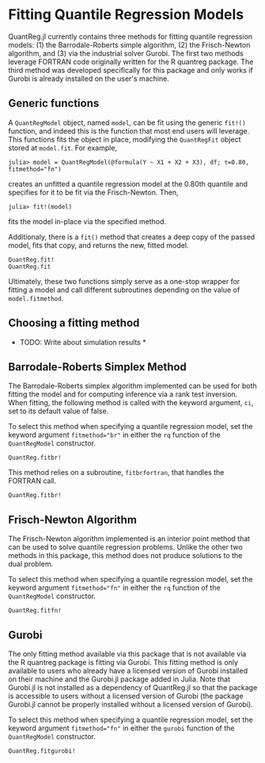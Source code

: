 # Fitting Quantile Regression Models

QuantReg.jl currently contains three methods for fitting quantile regression models: (1) the
Barrodale-Roberts simple algorithm, (2) the Frisch-Newton algorithm, and (3) via the
industrial solver Gurobi. The first two methods leverage FORTRAN code originally
written for the R quantreg package. The third method was developed specifically for this
package and only works if Gurobi is already installed on the user's machine.

## Generic functions

A `QuantRegModel` object, named `model`, can be fit using the generic `fit!()` function, and
indeed this is the function that most end users will leverage. This functions fits the
object in place, modifying the `QuantRegFit` object stored at `model.fit`. For example,

```
julia> model = QuantRegModel(@formula(Y ~ X1 + X2 + X3), df; τ=0.80, fitmethod="fn")
```

creates an unfitted a quantile regression model at the 0.80th quantile and specifies for it
to be fit via the Frisch-Newton. Then,

```
julia> fit!(model)
```

fits the model in-place via the specified method.

Additionaly, there is a `fit()` method that creates a deep copy of the passed model, fits
that copy, and returns the new, fitted model.

```@docs
QuantReg.fit!
QuantReg.fit
```

Ultimately, these two functions simply serve as a one-stop wrapper for fitting a model and
call different subroutines depending on the value of `model.fitmethod`.

## Choosing a fitting method

* TODO: Write about simulation results *

## Barrodale-Roberts Simplex Method

The Barrodale-Roberts simplex algorithm implemented can be used for both fitting the model
and for computing inference via a rank test inversion. When fitting, the following method is
called with the keyword argument, `ci`, set to its default value of false.

To select this method when specifying a quantile regression model, set the keyword argument
`fitmethod="br"` in either the `rq` function of the `QuantRegModel` constructor.

```@docs
QuantReg.fitbr!
```

This method relies on a subroutine, `fitbrfortran`, that handles the FORTRAN call.

```@docs
QuantReg.fitbr!
```

## Frisch-Newton Algorithm

The Frisch-Newton algorithm implemented is an interior point method that can be used to
solve quantile regression problems. Unlike the other two methods in this package, this
method does not produce solutions to the dual problem.

To select this method when specifying a quantile regression model, set the keyword argument
`fitmethod="fn"` in either the `rq` function of the `QuantRegModel` constructor.

```@docs
QuantReg.fitfn!
```

## Gurobi

The only fitting method available via this package that is not available via the R quantreg
package is fitting via Gurobi. This fitting method is only available to users who already
have a licensed version of Gurobi installed on their machine and the Gurobi.jl package
added in Julia. Note that Gurobi.jl is not installed as a dependency of QuantReg.jl so that
the package is accessible to users without a licensed version of Gurobi (the package
Gurobi.jl cannot be properly installed without a licensed version of Gurobi).

To select this method when specifying a quantile regression model, set the keyword argument
`fitmethod="fn"` in either the `gurobi` function of the `QuantRegModel` constructor.

```@docs
QuantReg.fitgurobi!
```